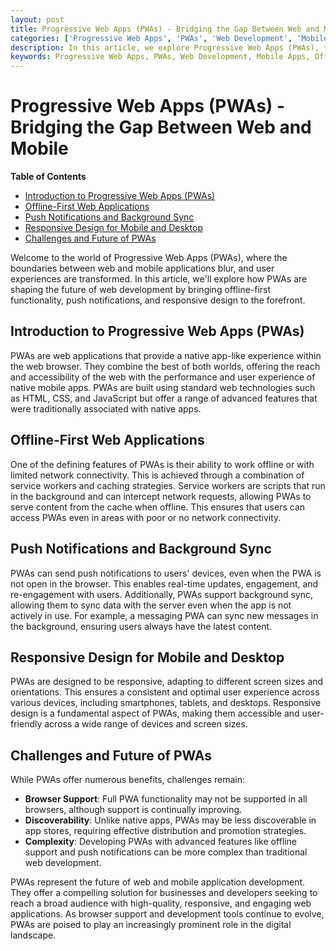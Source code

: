 ```yaml
---
layout: post
title: Progressive Web Apps (PWAs) - Bridging the Gap Between Web and Mobile
categories: ['Progressive Web Apps', 'PWAs', 'Web Development', 'Mobile Apps']
description: In this article, we explore Progressive Web Apps (PWAs), the future of web development, and how they bring offline-first functionality, push notifications, and responsive design to create a seamless user experience.
keywords: Progressive Web Apps, PWAs, Web Development, Mobile Apps, Offline-First, Push Notifications, Responsive Design
---
```

# Progressive Web Apps (PWAs) - Bridging the Gap Between Web and Mobile

**Table of Contents**

- [Introduction to Progressive Web Apps (PWAs)](#introduction-to-progressive-web-apps-pwas)
- [Offline-First Web Applications](#offline-first-web-applications)
- [Push Notifications and Background Sync](#push-notifications-and-background-sync)
- [Responsive Design for Mobile and Desktop](#responsive-design-for-mobile-and-desktop)
- [Challenges and Future of PWAs](#challenges-and-future-of-pwas)

Welcome to the world of Progressive Web Apps (PWAs), where the boundaries between web and mobile applications blur, and user experiences are transformed. In this article, we'll explore how PWAs are shaping the future of web development by bringing offline-first functionality, push notifications, and responsive design to the forefront.

## Introduction to Progressive Web Apps (PWAs)

PWAs are web applications that provide a native app-like experience within the web browser. They combine the best of both worlds, offering the reach and accessibility of the web with the performance and user experience of native mobile apps. PWAs are built using standard web technologies such as HTML, CSS, and JavaScript but offer a range of advanced features that were traditionally associated with native apps.

## Offline-First Web Applications

One of the defining features of PWAs is their ability to work offline or with limited network connectivity. This is achieved through a combination of service workers and caching strategies. Service workers are scripts that run in the background and can intercept network requests, allowing PWAs to serve content from the cache when offline. This ensures that users can access PWAs even in areas with poor or no network connectivity.

## Push Notifications and Background Sync

PWAs can send push notifications to users' devices, even when the PWA is not open in the browser. This enables real-time updates, engagement, and re-engagement with users. Additionally, PWAs support background sync, allowing them to sync data with the server even when the app is not actively in use. For example, a messaging PWA can sync new messages in the background, ensuring users always have the latest content.

## Responsive Design for Mobile and Desktop

PWAs are designed to be responsive, adapting to different screen sizes and orientations. This ensures a consistent and optimal user experience across various devices, including smartphones, tablets, and desktops. Responsive design is a fundamental aspect of PWAs, making them accessible and user-friendly across a wide range of devices and screen sizes.

## Challenges and Future of PWAs

While PWAs offer numerous benefits, challenges remain:

- **Browser Support**: Full PWA functionality may not be supported in all browsers, although support is continually improving.
- **Discoverability**: Unlike native apps, PWAs may be less discoverable in app stores, requiring effective distribution and promotion strategies.
- **Complexity**: Developing PWAs with advanced features like offline support and push notifications can be more complex than traditional web development.

PWAs represent the future of web and mobile application development. They offer a compelling solution for businesses and developers seeking to reach a broad audience with high-quality, responsive, and engaging web applications. As browser support and development tools continue to evolve, PWAs are poised to play an increasingly prominent role in the digital landscape.
